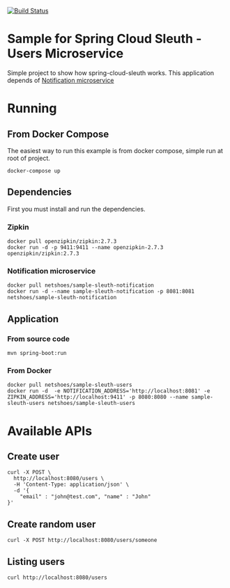 [![Build Status](https://travis-ci.org/netshoes/sample-sleuth-users.svg?branch=master)](https://travis-ci.org/netshoes/sample-sleuth-users)

# Sample for Spring Cloud Sleuth - Users Microservice
Simple project to show how spring-cloud-sleuth works. 
This application depends of [Notification microservice](https://github.com/netshoes/sample-sleuth-notification)

# Running
## From Docker Compose
The easiest way to run this example is from docker compose, simple run at root of project.
``` 
docker-compose up
``` 
## Dependencies
First you must install and run the dependencies.

### Zipkin
```
docker pull openzipkin/zipkin:2.7.3
docker run -d -p 9411:9411 --name openzipkin-2.7.3 openzipkin/zipkin:2.7.3
```
### Notification microservice
``` 
docker pull netshoes/sample-sleuth-notification
docker run -d --name sample-sleuth-notification -p 8081:8081 netshoes/sample-sleuth-notification
```

## Application
### From source code
```mvn spring-boot:run```

### From Docker
``` 
docker pull netshoes/sample-sleuth-users
docker run -d  -e NOTIFICATION_ADDRESS='http://localhost:8081' -e ZIPKIN_ADDRESS='http://localhost:9411' -p 8080:8080 --name sample-sleuth-users netshoes/sample-sleuth-users
```

# Available APIs
## Create user
``` 
curl -X POST \
  http://localhost:8080/users \
  -H 'Content-Type: application/json' \
  -d '{
    "email" : "john@test.com", "name" : "John"
}'
```

## Create random user
``` 
curl -X POST http://localhost:8080/users/someone
```

## Listing users
```curl http://localhost:8080/users```